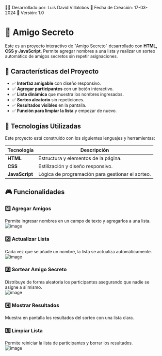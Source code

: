 👨‍💻 Desarrollado por: Luis David Villalobos
📅 Fecha de Creación: 17-03-2024
🎯 Versión: 1.0
# 🎁 Amigo Secreto  

Este es un proyecto interactivo de "Amigo Secreto" desarrollado con **HTML, CSS y JavaScript**. Permite agregar nombres a una lista y realizar un sorteo automático de amigos secretos sin repetir asignaciones.

## 📌 Características del Proyecto  

- ✅ **Interfaz amigable** con diseño responsivo.  
- ✅ **Agregar participantes** con un botón interactivo.  
- ✅ **Lista dinámica** que muestra los nombres ingresados.  
- ✅ **Sorteo aleatorio** sin repeticiones.  
- ✅ **Resultados visibles** en la pantalla.  
- ✅ **Función para limpiar la lista** y empezar de nuevo.  

## 🚀 Tecnologías Utilizadas  

Este proyecto está construido con los siguientes lenguajes y herramientas:  

| Tecnología | Descripción |
|------------|------------|
| **HTML** | Estructura y elementos de la página. |
| **CSS** | Estilización y diseño responsivo. |
| **JavaScript** | Lógica de programación para gestionar el sorteo. |


## 🎮 Funcionalidades  

### 1️⃣ **Agregar Amigos**  
Permite ingresar nombres en un campo de texto y agregarlos a una lista.  
![image](https://github.com/user-attachments/assets/c438902a-61d8-497c-a0ee-c533baa58c88)

### 2️⃣ **Actualizar Lista**  
Cada vez que se añade un nombre, la lista se actualiza automáticamente.  
![image](https://github.com/user-attachments/assets/1acb1cd1-88d6-442b-9af2-2cf1c7e8ed33)

### 3️⃣ **Sortear Amigo Secreto**  
Distribuye de forma aleatoria los participantes asegurando que nadie se asigne a sí mismo.  
![image](https://github.com/user-attachments/assets/7db53fc5-1a1e-466b-9331-4bb1bfc70655)

### 4️⃣ **Mostrar Resultados**  
Muestra en pantalla los resultados del sorteo con una lista clara.  

### 5️⃣ **Limpiar Lista**  
Permite reiniciar la lista de participantes y borrar los resultados.  
![image](https://github.com/user-attachments/assets/510ac4cd-58d2-4492-a0cb-83dabe699bd7)
